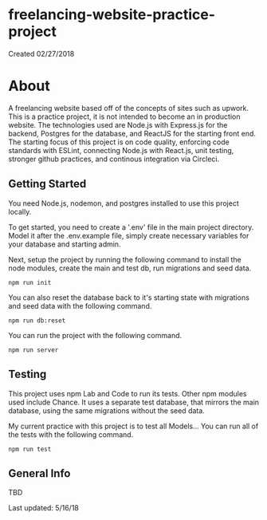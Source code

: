 # freelancing-website-practice-project
Created 02/27/2018

# About
A freelancing website based off of the concepts of sites such as upwork. This is a practice project, it is not intended to become an in production website. The technologies used are Node.js with Express.js for the backend, Postgres for the database, and ReactJS for the starting front end. The starting focus of this project is on code quality, enforcing code standards with ESLint, connecting Node.js with React.js, unit testing, stronger github practices, and continous integration via Circleci.

## Getting Started
You need Node.js, nodemon, and postgres installed to use this project locally.

To get started, you need to create a '.env' file in the main project directory. Model it after the .env.example file, simply create necessary variables for your database and starting admin.

Next, setup the project by running the following command to install the node modules, create the main and test db, run migrations and seed data.
```
npm run init
```

You can also reset the database back to it's starting state with migrations and seed data with the following command.
```
npm run db:reset
```

You can run the project with the following command.
```
npm run server
```
## Testing
This project uses npm Lab and Code to run its tests. Other npm modules used include Chance. It uses a separate test database, that mirrors the main database, using the same migrations without the seed data.

My current practice with this project is to test all Models... You can run all of the tests with the following command.
```
npm run test
```

## General Info
TBD

Last updated: 5/16/18
